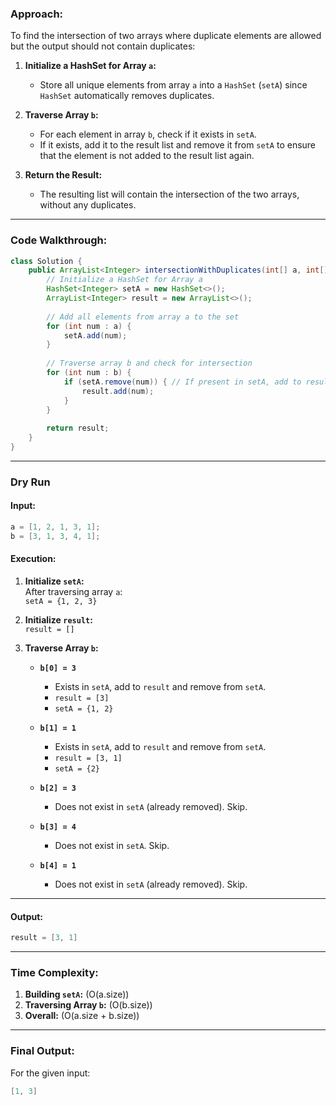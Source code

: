 ### **Approach:**

To find the intersection of two arrays where duplicate elements are allowed but the output should not contain duplicates:

1. **Initialize a HashSet for Array `a`:**  
   - Store all unique elements from array `a` into a `HashSet` (`setA`) since `HashSet` automatically removes duplicates.

2. **Traverse Array `b`:**  
   - For each element in array `b`, check if it exists in `setA`.
   - If it exists, add it to the result list and remove it from `setA` to ensure that the element is not added to the result list again.

3. **Return the Result:**  
   - The resulting list will contain the intersection of the two arrays, without any duplicates.

---

### **Code Walkthrough:**

```java
class Solution {
    public ArrayList<Integer> intersectionWithDuplicates(int[] a, int[] b) {
        // Initialize a HashSet for Array a
        HashSet<Integer> setA = new HashSet<>();
        ArrayList<Integer> result = new ArrayList<>();
        
        // Add all elements from array a to the set
        for (int num : a) {
            setA.add(num);
        }
        
        // Traverse array b and check for intersection
        for (int num : b) {
            if (setA.remove(num)) { // If present in setA, add to result and remove from setA
                result.add(num);
            }
        }
        
        return result;
    }
}
```

---

### **Dry Run**

#### **Input:**
```java
a = [1, 2, 1, 3, 1]; 
b = [3, 1, 3, 4, 1];
```

#### **Execution:**

1. **Initialize `setA`:**  
   After traversing array `a`:  
   `setA = {1, 2, 3}`  

2. **Initialize `result`:**  
   `result = []`  

3. **Traverse Array `b`:**

   - **`b[0] = 3`**  
     - Exists in `setA`, add to `result` and remove from `setA`.  
     - `result = [3]`  
     - `setA = {1, 2}`  

   - **`b[1] = 1`**  
     - Exists in `setA`, add to `result` and remove from `setA`.  
     - `result = [3, 1]`  
     - `setA = {2}`  

   - **`b[2] = 3`**  
     - Does not exist in `setA` (already removed). Skip.  

   - **`b[3] = 4`**  
     - Does not exist in `setA`. Skip.  

   - **`b[4] = 1`**  
     - Does not exist in `setA` (already removed). Skip.  

---

#### **Output:**
```java
result = [3, 1]
```

---

### **Time Complexity:**
1. **Building `setA`:** \(O(a.size)\)
2. **Traversing Array `b`:** \(O(b.size)\)
3. **Overall:** \(O(a.size + b.size)\)

---

### **Final Output:**
For the given input:
```java
[1, 3]
```